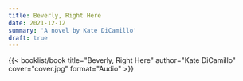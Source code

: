 ```yaml
---
title: Beverly, Right Here
date: 2021-12-12
summary: 'A novel by Kate DiCamillo'
draft: true
---
```


{{< booklist/book
title="Beverly, Right Here"
author="Kate DiCamillo"
cover="cover.jpg"
format="Audio" >}}
